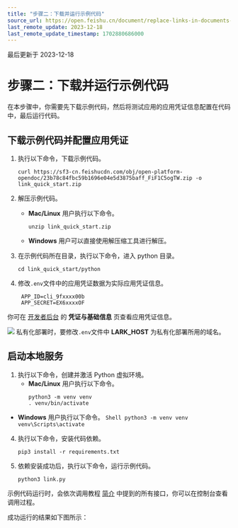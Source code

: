```yaml
---
title: "步骤二：下载并运行示例代码"
source_url: https://open.feishu.cn/document/replace-links-in-documents-after-data-migration/run
last_remote_update: 2023-12-18
last_remote_update_timestamp: 1702880686000
---
```

最后更新于 2023-12-18

# 步骤二：下载并运行示例代码
在本步骤中，你需要先下载示例代码，然后将测试应用的应用凭证信息配置在代码中，最后运行代码。

## 下载示例代码并配置应用凭证

1. 执行以下命令，下载示例代码。
      ```Shell
      curl https://sf3-cn.feishucdn.com/obj/open-platform-opendoc/23b78c84fbc59b1696e04e5d3875baff_FiF1C5ogTW.zip -o link_quick_start.zip
      ```
2.  解压示例代码。
  	* **Mac/Linux** 用户执行以下命令。
  		```Shell
      unzip link_quick_start.zip
      ```
   	* **Windows** 用户可以直接使用解压缩工具进行解压。

3. 在示例代码所在目录，执行以下命令，进入 python 目录。
      ```Shell
      cd link_quick_start/python
      ```

2. 修改`.env`文件中的应用凭证数据为实际应用凭证信息。
   ```Shell
    APP_ID=cli_9fxxxx00b
    APP_SECRET=EX6xxxxOF
    ```

你可在 [开发者后台](https://open.feishu.cn/app) 的 **凭证与基础信息** 页查看应用凭证信息。

![](https://sf3-cn.feishucdn.com/obj/open-platform-opendoc/a662043459028b27a15c4a879dc76bc8_Vk2paLY0cB.png?height=516&lazyload=true&maxWidth=600&width=2326)
      私有化部署时，要修改`.env`文件中 **LARK_HOST** 为私有化部署所用的域名。

## 启动本地服务

1. 执行以下命令，创建并激活 Python 虚拟环境。
   * **Mac/Linux** 用户执行以下命令。
      ```Shell
      python3 -m venv venv
      . venv/bin/activate
      ```

* **Windows** 用户执行以下命令。
      ```Shell
      python3 -m venv venv
      venv\Scripts\activate
      ```

4. 执行以下命令，安装代码依赖。
   ```Shell
   pip3 install -r requirements.txt
   ```

5. 依赖安装成功后，执行以下命令，运行示例代码。
   ```Shell
   python3 link.py
   ```

示例代码运行时，会依次调用教程 [简介](https://open.feishu.cn/document/home/replace-links-in-documents-after-data-migration/introduction#948a9895) 中提到的所有接口，你可以在控制台查看调用过程。

成功运行的结果如下图所示：
